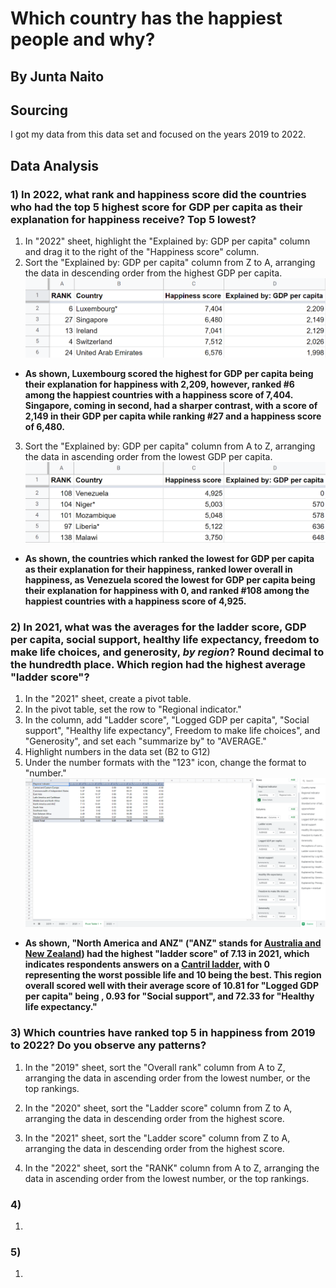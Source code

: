# Which country has the happiest people and why?
## By Junta Naito
## Sourcing
I got my data from this data set and focused on the years 2019 to 2022.
## Data Analysis
### 1) In 2022, what rank and happiness score did the countries who had the top 5 highest score for GDP per capita as their explanation for happiness receive? Top 5 lowest? 
1. In "2022" sheet, highlight the "Explained by: GDP per capita" column and drag it to the right of the "Happiness score" column.
2. Sort the "Explained by: GDP per capita" column from Z to A, arranging the data in descending order from the highest GDP per capita. 
!['Highest GDP','Highest GDP'](/1a.png)
* **As shown, Luxembourg scored the highest for GDP per capita being their explanation for happiness with 2,209, however, ranked #6 among the happiest countries with a happiness score of 7,404. Singapore, coming in second, had a sharper contrast, with a score of 2,149 in their GDP per capita while ranking #27 and a happiness score of 6,480.** 
3. Sort the "Explained by: GDP per capita" column from A to Z, arranging the data in ascending order from the lowest GDP per capita. 
!['Lowest GDP','Lowest GDP'](/1b.png)
* **As shown, the countries which ranked the lowest for GDP per capita as their explanation for their happiness, ranked lower overall in happiness, as Venezuela scored the lowest for GDP per capita being their explanation for happiness with 0, and ranked #108 among the happiest countries with a happiness score of 4,925.**
### 2) In 2021, what was the averages for the ladder score, GDP per capita, social support, healthy life expectancy, freedom to make life choices, and generosity, *by region*? Round decimal to the hundredth place. Which region had the highest average "ladder score"?
1. In the "2021" sheet, create a pivot table.
2. In the pivot table, set the row to "Regional indicator."
3. In the column, add "Ladder score", "Logged GDP per capita", "Social support", "Healthy life expectancy", Freedom to make life choices", and "Generosity", and set each "summarize by" to "AVERAGE."
4. Highlight numbers in the data set (B2 to G12) 
5. Under the number formats with the "123" icon, change the format to "number."
!['2021 Regional Averages','2021 Regional Averages'](/2.png)
* **As shown, "North America and ANZ" ("ANZ" stands for [Australia and New Zealand](https://worldhappiness.report/ed/2022/happiness-benevolence-and-trust-during-covid-19-and-beyond/)) had the highest "ladder score" of 7.13 in 2021, which indicates respondents answers on a [Cantril ladder](https://worldhappiness.report/faq/), with 0 representing the worst possible life and 10 being the best. This region overall scored well with their average score of 10.81 for "Logged GDP per capita" being , 0.93 for "Social support", and 72.33 for "Healthy life expectancy."** 
### 3) Which countries have ranked top 5 in happiness from 2019 to 2022? Do you observe any patterns?
1. In the "2019" sheet, sort the "Overall rank" column from A to Z, arranging the data in ascending order from the lowest number, or the top rankings. 

2. In the "2020" sheet, sort the "Ladder score" column from Z to A, arranging the data in descending order from the highest score.

3. In the "2021" sheet, sort the "Ladder score" column from Z to A, arranging the data in descending order from the highest score. 

4. In the "2022" sheet, sort the "RANK" column from A to Z, arranging the data in ascending order from the lowest number, or the top rankings. 
### 4)
1.

### 5)
1.
